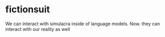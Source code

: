 # fictionsuit

We can interact with simulacra inside of language models. Now. they can interact with our reality as well
